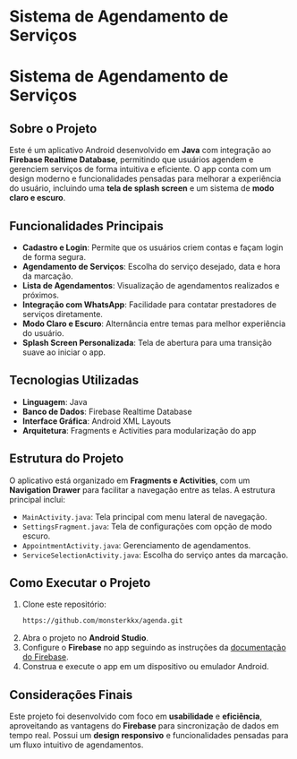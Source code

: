 # Sistema de Agendamento de Serviços

# Sistema de Agendamento de Serviços

## Sobre o Projeto
Este é um aplicativo Android desenvolvido em **Java** com integração ao **Firebase Realtime Database**, permitindo que usuários agendem e gerenciem serviços de forma intuitiva e eficiente. O app conta com um design moderno e funcionalidades pensadas para melhorar a experiência do usuário, incluindo uma **tela de splash screen** e um sistema de **modo claro e escuro**.

## Funcionalidades Principais
- **Cadastro e Login**: Permite que os usuários criem contas e façam login de forma segura.
- **Agendamento de Serviços**: Escolha do serviço desejado, data e hora da marcação.
- **Lista de Agendamentos**: Visualização de agendamentos realizados e próximos.
- **Integração com WhatsApp**: Facilidade para contatar prestadores de serviços diretamente.
- **Modo Claro e Escuro**: Alternância entre temas para melhor experiência do usuário.
- **Splash Screen Personalizada**: Tela de abertura para uma transição suave ao iniciar o app.

## Tecnologias Utilizadas
- **Linguagem**: Java
- **Banco de Dados**: Firebase Realtime Database
- **Interface Gráfica**: Android XML Layouts
- **Arquitetura**: Fragments e Activities para modularização do app

## Estrutura do Projeto
O aplicativo está organizado em **Fragments e Activities**, com um **Navigation Drawer** para facilitar a navegação entre as telas. A estrutura principal inclui:
- `MainActivity.java`: Tela principal com menu lateral de navegação.
- `SettingsFragment.java`: Tela de configurações com opção de modo escuro.
- `AppointmentActivity.java`: Gerenciamento de agendamentos.
- `ServiceSelectionActivity.java`: Escolha do serviço antes da marcação.

## Como Executar o Projeto
1. Clone este repositório:  
   ```bash
   https://github.com/monsterkkx/agenda.git
   ```
2. Abra o projeto no **Android Studio**.
3. Configure o **Firebase** no app seguindo as instruções da [documentação do Firebase](https://firebase.google.com/docs/android/setup?hl=pt-br).
4. Construa e execute o app em um dispositivo ou emulador Android.

## Considerações Finais
Este projeto foi desenvolvido com foco em **usabilidade** e **eficiência**, aproveitando as vantagens do **Firebase** para sincronização de dados em tempo real. Possui um **design responsivo** e funcionalidades pensadas para um fluxo intuitivo de agendamentos.



